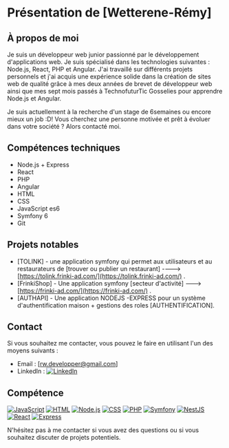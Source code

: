 # Présentation de [Wetterene-Rémy]

## À propos de moi

Je suis un développeur web junior passionné par le développement d'applications web. Je suis spécialisé dans les technologies suivantes : Node.js, React, PHP et Angular. J'ai travaillé sur différents projets personnels et j'ai acquis une expérience solide dans la création de sites web de qualité grâce à mes deux années de brevet de développeur web ainsi que mes sept mois passés à TechnofuturTic Gosselies pour apprendre Node.js et Angular.

Je suis actuellement à la recherche d'un stage de 6semaines ou encore mieux un job :D! 
Vous cherchez une personne motivée et prêt à évoluer dans votre société ? Alors contacté moi.

## Compétences techniques

- Node.js + Express
- React
- PHP
- Angular
- HTML
- CSS
- JavaScript es6
- Symfony 6
- Git

## Projets notables

- [TOLINK] - une application symfony qui permet aux utilisateurs et au restaurateurs de [trouver ou publier un restaurant]  ----> [https://tolink.frinki-ad.com/](https://tolink.frinki-ad.com/)
.
- [FrinkiShop] - Une application symfony [secteur d'activité] ---> [https://frinki-ad.com/](https://frinki-ad.com/)
.
- [AUTHAPI] - Une application NODEJS -EXPRESS pour un système d'authentification maison + gestions des roles [AUTHENTIFICATION].



## Contact

Si vous souhaitez me contacter, vous pouvez le faire en utilisant l'un des moyens suivants :

- Email : [rw.developper@gmail.com]
- LinkedIn : [![LinkedIn](https://img.shields.io/badge/LinkedIn-0077B5?style=for-the-badge&logo=linkedin&logoColor=white)](https://www.linkedin.com/in/wetterene-r%C3%A9my-429914189/)




## Compétence

[![JavaScript](https://img.shields.io/badge/-JavaScript-yellow?style=for-the-badge&logo=javascript&logoColor=white)](https://github.com/topics/javascript)
[![HTML](https://img.shields.io/badge/HTML-239120?style=for-the-badge&logo=html5&logoColor=#E34F26)](https://developer.mozilla.org/fr/docs/Web/HTML)
[![Node.js](https://img.shields.io/badge/Node.js-43853D?style=for-the-badge&logo=node.js&logoColor=#339933)](https://nodejs.org/)
[![CSS](https://img.shields.io/badge/CSS-239120?&style=for-the-badge&logo=css3&logoColor=#1572B6)](https://developer.mozilla.org/fr/docs/Web/CSS)
[![PHP](https://img.shields.io/badge/PHP-777BB4?style=for-the-badge&logo=php&logoColor=#777BB4)](https://www.php.net/)
[![Symfony](https://img.shields.io/badge/Symfony-000000?style=for-the-badge&logo=symfony&logoColor=#000000)](https://symfony.com/)
[![NestJS](https://img.shields.io/badge/NestJS-E0234E?style=for-the-badge&logo=nestjs&logoColor=#E0234E)](https://nestjs.com/)
[![React](https://img.shields.io/badge/React-61DAFB?style=for-the-badge&logo=react&logoColor=#61DAFB)](https://reactjs.org/)
[![Express](https://img.shields.io/badge/Express.js-000000?style=for-the-badge&logo=express&logoColor=#000000)](https://expressjs.com/)


N'hésitez pas à me contacter si vous avez des questions ou si vous souhaitez discuter de projets potentiels.
